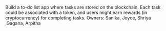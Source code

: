 Build a to-do list app where tasks are stored on the blockchain. Each task could be associated with a token, and users might earn rewards (in cryptocurrency) for completing tasks.
 Owners: Sanika, Joyce, Shriya ,Gagana, Arpitha
